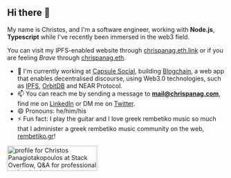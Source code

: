 ## Hi there 👋

My name is Christos, and I'm a software engineer, working with **Node.js**, **Typescript** while I've recently been immersed in the web3 field. 

You can visit my IPFS-enabled website through [chrispanag.eth.link](https://chrispanag.eth.link) or if you are feeling *Brave* through [chrispanag.eth](https://chrispanag.eth).

- 🚀  I'm currently working at [Capsule Social](https://capsule.social), building [Blogchain](https://blogchain.app), a web app that enables decentralised discourse, using Web3.0 technologies, such as [IPFS](https://github.com/ipfs), [OrbitDB](https://github.com/orbitdb) and NEAR Protocol.
- 📫  You can reach me by sending a message to **mail@chrispanag.com**, find me on [LinkedIn](https://www.linkedin.com/in/chrispanag/) or DM me on <a rel="me" href="https://twitter.com/chrispanag">Twitter</a>.
- 😄  Pronouns: he/him/his
- ⚡  Fun fact: I play the guitar and I love greek rembetiko music so much that I administer a greek rembetiko music community on the web, [rembetiko.gr](https://rembetiko.gr)!

<a href="https://stackoverflow.com/users/6141173/christos-panagiotakopoulos"><img src="https://stackoverflow.com/users/flair/6141173.png?theme=clean" width="208" height="58" alt="profile for Christos Panagiotakopoulos at Stack Overflow, Q&amp;A for professional and enthusiast programmers" title="profile for Christos Panagiotakopoulos at Stack Overflow, Q&amp;A for professional and enthusiast programmers"></a>
